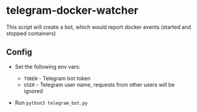 # telegram-docker-watcher

This script will create a bot, which would report docker events (started and stopped containers)

## Config

* Set the following env vars:
  * `TOKEN` - Telegram bot token
  * `USER` - Telegram user name, requests from other users will be ignored

* Run `python3 telegram_bot.py`

